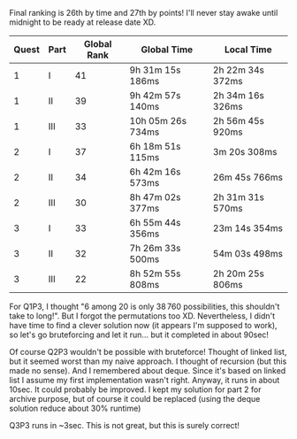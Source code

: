 Final ranking is 26th by time and 27th by points! I'll never stay awake until midnight to be ready at release date XD.

|Quest|Part|Global Rank|Global Time|Local Time|
|---|---|---|---|---|
|1|I|41|9h 31m 15s 186ms|2h 22m 34s 372ms|
|1|II|39|9h 42m 57s 140ms|2h 34m 16s 326ms|
|1|III|33|10h 05m 26s 734ms|2h 56m 45s 920ms|
|2|I|37|6h 18m 51s 115ms|3m 20s 308ms|
|2|II|34|6h 42m 16s 573ms|26m 45s 766ms|
|2|III|30|8h 47m 02s 377ms|2h 31m 31s 570ms|
|3|I|33|6h 55m 44s 356ms|23m 14s 354ms|
|3|II|32|7h 26m 33s 500ms|54m 03s 498ms|
|3|III|22|8h 52m 55s 808ms|2h 20m 25s 806ms|

For Q1P3, I thought "6 among 20 is only 38 760 possibilities, this shouldn't take to long!". But I forgot the permutations too XD. Nevertheless, I didn't have time to find a clever solution now (it appears I'm supposed to work), so let's go bruteforcing and let it run... but it completed in about 90sec!

Of course Q2P3 wouldn't be possible with bruteforce! Thought of linked list, but it seemed worst than my naive approach. I thought of recursion (but this made no sense). And I remembered about deque. Since it's based on linked list I assume my first implementation wasn't right. Anyway, it runs in about 10sec. It could probably be improved.
I kept my solution for part 2 for archive purpose, but of course it could be replaced (using the deque solution reduce about 30% runtime)

Q3P3 runs in ~3sec. This is not great, but this is surely correct!
